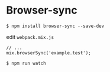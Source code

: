 # Browser-sync

```
$ npm install browser-sync --save-dev
```

edit `webpack.mix.js`

```
// ...
mix.browserSync('example.test');
```

```
$ npm run watch
```
